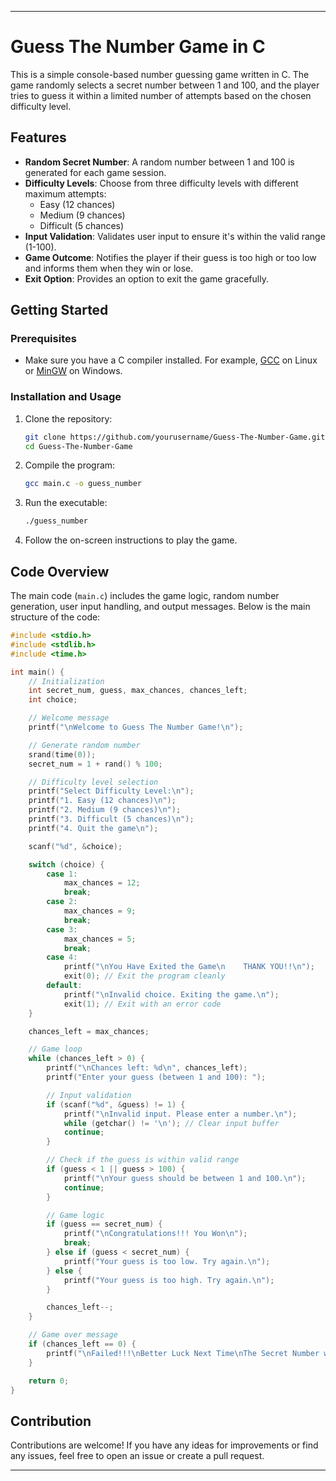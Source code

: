 
---

# Guess The Number Game in C

This is a simple console-based number guessing game written in C. The game randomly selects a secret number between 1 and 100, and the player tries to guess it within a limited number of attempts based on the chosen difficulty level.

## Features

- **Random Secret Number**: A random number between 1 and 100 is generated for each game session.
- **Difficulty Levels**: Choose from three difficulty levels with different maximum attempts:
  - Easy (12 chances)
  - Medium (9 chances)
  - Difficult (5 chances)
- **Input Validation**: Validates user input to ensure it's within the valid range (1-100).
- **Game Outcome**: Notifies the player if their guess is too high or too low and informs them when they win or lose.
- **Exit Option**: Provides an option to exit the game gracefully.

## Getting Started

### Prerequisites

- Make sure you have a C compiler installed. For example, [GCC](https://gcc.gnu.org/) on Linux or [MinGW](http://www.mingw.org/) on Windows.

### Installation and Usage

1. Clone the repository:
   ```bash
   git clone https://github.com/yourusername/Guess-The-Number-Game.git
   cd Guess-The-Number-Game
   ```

2. Compile the program:
   ```bash
   gcc main.c -o guess_number
   ```

3. Run the executable:
   ```bash
   ./guess_number
   ```

4. Follow the on-screen instructions to play the game.

## Code Overview

The main code (`main.c`) includes the game logic, random number generation, user input handling, and output messages. Below is the main structure of the code:

```c
#include <stdio.h>
#include <stdlib.h>
#include <time.h>

int main() {
    // Initialization
    int secret_num, guess, max_chances, chances_left;
    int choice;

    // Welcome message
    printf("\nWelcome to Guess The Number Game!\n");

    // Generate random number
    srand(time(0));
    secret_num = 1 + rand() % 100;

    // Difficulty level selection
    printf("Select Difficulty Level:\n");
    printf("1. Easy (12 chances)\n");
    printf("2. Medium (9 chances)\n");
    printf("3. Difficult (5 chances)\n");
    printf("4. Quit the game\n");

    scanf("%d", &choice);

    switch (choice) {
        case 1:
            max_chances = 12;
            break;
        case 2:
            max_chances = 9;
            break;
        case 3:
            max_chances = 5;
            break;
        case 4:
            printf("\nYou Have Exited the Game\n    THANK YOU!!\n");
            exit(0); // Exit the program cleanly
        default:
            printf("\nInvalid choice. Exiting the game.\n");
            exit(1); // Exit with an error code
    }

    chances_left = max_chances;

    // Game loop
    while (chances_left > 0) {
        printf("\nChances left: %d\n", chances_left);
        printf("Enter your guess (between 1 and 100): ");

        // Input validation
        if (scanf("%d", &guess) != 1) {
            printf("\nInvalid input. Please enter a number.\n");
            while (getchar() != '\n'); // Clear input buffer
            continue;
        }

        // Check if the guess is within valid range
        if (guess < 1 || guess > 100) {
            printf("\nYour guess should be between 1 and 100.\n");
            continue;
        }

        // Game logic
        if (guess == secret_num) {
            printf("\nCongratulations!!! You Won\n");
            break;
        } else if (guess < secret_num) {
            printf("Your guess is too low. Try again.\n");
        } else {
            printf("Your guess is too high. Try again.\n");
        }

        chances_left--;
    }

    // Game over message
    if (chances_left == 0) {
        printf("\nFailed!!!\nBetter Luck Next Time\nThe Secret Number was %d\n", secret_num);
    }

    return 0;
}
```

## Contribution

Contributions are welcome! If you have any ideas for improvements or find any issues, feel free to open an issue or create a pull request.

---

